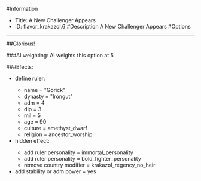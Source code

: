 #Information
 - Title: A New Challenger Appears
 - ID: flavor_krakazol.6
#Description
A New Challenger Appears
#Options

___
##Glorious!

###AI weighting:
AI weights this option at 5


###Efects:<ul><li>define ruler:</li><ul><li>name = "Gorick"</li><li>dynasty = "Irongut"</li><li>adm = 4</li><li>dip = 3</li><li>mil = 5</li><li>age = 90</li><li>culture = amethyst_dwarf</li><li>religion = ancestor_worship</li></ul><li>hidden effect:</li><ul><li>add ruler personality = immortal_personality</li><li>add ruler personality = bold_fighter_personality</li><li>remove country modifier = krakazol_regency_no_heir</li></ul><li>add stability or adm power = yes</li></ul>
